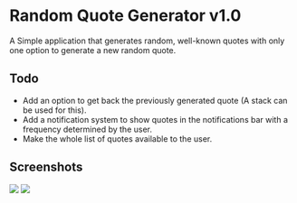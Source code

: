 # Random Quote Generator v1.0
A Simple application that generates random, well-known quotes with only one option to generate a new random quote.

## Todo
- Add an option to get back the previously generated quote (A stack can be used for this).
- Add a notification system to show quotes in the notifications bar with a frequency determined by the user.
- Make the whole list of quotes available to the user.

## Screenshots
![](https://i.imgur.com/7nOg6Zq.png)
![](https://i.imgur.com/SZJtir1.png)
